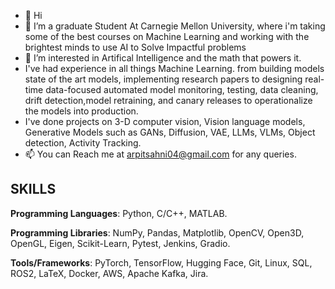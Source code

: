 - 👋 Hi
- 🌱 I’m a graduate Student At Carnegie Mellon University, where i'm taking some of the best courses on Machine Learning  and working with the brightest minds to use AI to Solve Impactful problems
- 👀 I’m interested in Artifical Intelligence and the math that powers it.
- I've had experience in all things Machine Learning. from building models state of the art models, implementing research papers to designing real-time data-focused automated model monitoring, testing, data cleaning, drift detection,model retraining, and canary releases to operationalize the models into production.
- I've done projects on 3-D computer vision, Vision language models, Generative Models such as GANs, Diffusion, VAE, LLMs, VLMs, Object detection, Activity Tracking.
- 📫 You can Reach me at arpitsahni04@gmail.com for any queries.

**SKILLS**
---
**Programming Languages**: Python, C/C++, MATLAB. 

**Programming Libraries**: NumPy, Pandas, Matplotlib, OpenCV, Open3D, OpenGL, Eigen, Scikit-Learn, Pytest, Jenkins, Gradio.	

**Tools/Frameworks**: PyTorch, TensorFlow, Hugging Face, Git, Linux, SQL, ROS2, LaTeX, Docker, AWS, Apache Kafka, Jira.




<!---
arpitsahni04/arpitsahni04 is a ✨ special ✨ repository because its `README.md` (this file) appears on your GitHub profile.
You can click the Preview link to take a look at your changes.
--->
